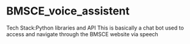# BMSCE_voice_assistent
Tech Stack:Python libraries and API
This is basically a chat bot used to access and navigate through the
BMSCE website via speech
